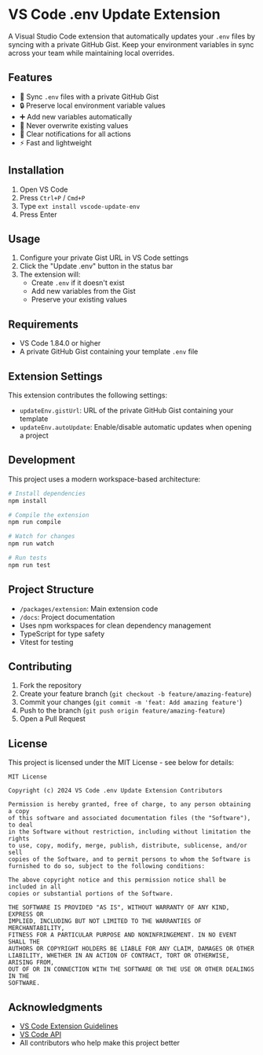 # VS Code .env Update Extension

A Visual Studio Code extension that automatically updates your `.env` files by syncing with a private GitHub Gist. Keep your environment variables in sync across your team while maintaining local overrides.

## Features

- 🔄 Sync `.env` files with a private GitHub Gist
- 🔒 Preserve local environment variable values
- ➕ Add new variables automatically
- 🚫 Never overwrite existing values
- 🔔 Clear notifications for all actions
- ⚡ Fast and lightweight

## Installation

1. Open VS Code
2. Press `Ctrl+P` / `Cmd+P`
3. Type `ext install vscode-update-env`
4. Press Enter

## Usage

1. Configure your private Gist URL in VS Code settings
2. Click the "Update .env" button in the status bar
3. The extension will:
   - Create `.env` if it doesn't exist
   - Add new variables from the Gist
   - Preserve your existing values

## Requirements

- VS Code 1.84.0 or higher
- A private GitHub Gist containing your template `.env` file

## Extension Settings

This extension contributes the following settings:

* `updateEnv.gistUrl`: URL of the private GitHub Gist containing your template
* `updateEnv.autoUpdate`: Enable/disable automatic updates when opening a project

## Development

This project uses a modern workspace-based architecture:

```bash
# Install dependencies
npm install

# Compile the extension
npm run compile

# Watch for changes
npm run watch

# Run tests
npm run test
```

## Project Structure

- `/packages/extension`: Main extension code
- `/docs`: Project documentation
- Uses npm workspaces for clean dependency management
- TypeScript for type safety
- Vitest for testing

## Contributing

1. Fork the repository
2. Create your feature branch (`git checkout -b feature/amazing-feature`)
3. Commit your changes (`git commit -m 'feat: Add amazing feature'`)
4. Push to the branch (`git push origin feature/amazing-feature`)
5. Open a Pull Request

## License

This project is licensed under the MIT License - see below for details:

```
MIT License

Copyright (c) 2024 VS Code .env Update Extension Contributors

Permission is hereby granted, free of charge, to any person obtaining a copy
of this software and associated documentation files (the "Software"), to deal
in the Software without restriction, including without limitation the rights
to use, copy, modify, merge, publish, distribute, sublicense, and/or sell
copies of the Software, and to permit persons to whom the Software is
furnished to do so, subject to the following conditions:

The above copyright notice and this permission notice shall be included in all
copies or substantial portions of the Software.

THE SOFTWARE IS PROVIDED "AS IS", WITHOUT WARRANTY OF ANY KIND, EXPRESS OR
IMPLIED, INCLUDING BUT NOT LIMITED TO THE WARRANTIES OF MERCHANTABILITY,
FITNESS FOR A PARTICULAR PURPOSE AND NONINFRINGEMENT. IN NO EVENT SHALL THE
AUTHORS OR COPYRIGHT HOLDERS BE LIABLE FOR ANY CLAIM, DAMAGES OR OTHER
LIABILITY, WHETHER IN AN ACTION OF CONTRACT, TORT OR OTHERWISE, ARISING FROM,
OUT OF OR IN CONNECTION WITH THE SOFTWARE OR THE USE OR OTHER DEALINGS IN THE
SOFTWARE.
```

## Acknowledgments

- [VS Code Extension Guidelines](https://code.visualstudio.com/api/references/extension-guidelines)
- [VS Code API](https://code.visualstudio.com/api)
- All contributors who help make this project better
